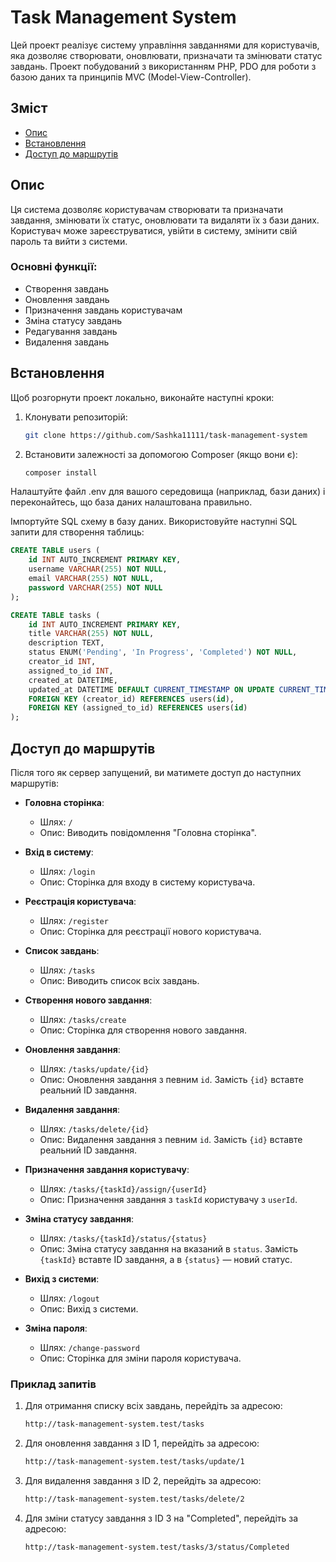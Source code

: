 # Task Management System

Цей проект реалізує систему управління завданнями для користувачів, яка дозволяє створювати, оновлювати, призначати та змінювати статус завдань. Проект побудований з використанням PHP, PDO для роботи з базою даних та принципів MVC (Model-View-Controller).

## Зміст

- [Опис](#Опис)
- [Встановлення](#Встановлення)
- [Доступ до маршрутів](#Доступ-до-маршрутів)

## Опис

Ця система дозволяє користувачам створювати та призначати завдання, змінювати їх статус, оновлювати та видаляти їх з бази даних. 
Користувач може зареєструватися, увійти в систему, змінити свій пароль та вийти з системи.

### Основні функції:
- Створення завдань
- Оновлення завдань
- Призначення завдань користувачам
- Зміна статусу завдань
- Редагування завдань
- Видалення завдань

## Встановлення

Щоб розгорнути проект локально, виконайте наступні кроки:

1. Клонувати репозиторій:

   ```bash
   git clone https://github.com/Sashka11111/task-management-system
   ```

2. Встановити залежності за допомогою Composer (якщо вони є):

    ```bash
    composer install
    ```

Налаштуйте файл .env для вашого середовища (наприклад, бази даних) і переконайтесь, що база даних налаштована правильно.

Імпортуйте SQL схему в базу даних. Використовуйте наступні SQL запити для створення таблиць:

```sql
CREATE TABLE users (
    id INT AUTO_INCREMENT PRIMARY KEY,
    username VARCHAR(255) NOT NULL,
    email VARCHAR(255) NOT NULL,
    password VARCHAR(255) NOT NULL
);

CREATE TABLE tasks (
    id INT AUTO_INCREMENT PRIMARY KEY,
    title VARCHAR(255) NOT NULL,
    description TEXT,
    status ENUM('Pending', 'In Progress', 'Completed') NOT NULL,
    creator_id INT,
    assigned_to_id INT,
    created_at DATETIME,
    updated_at DATETIME DEFAULT CURRENT_TIMESTAMP ON UPDATE CURRENT_TIMESTAMP,
    FOREIGN KEY (creator_id) REFERENCES users(id),
    FOREIGN KEY (assigned_to_id) REFERENCES users(id)
);
```
## Доступ до маршрутів
Після того як сервер запущений, ви матимете доступ до наступних маршрутів:

- **Головна сторінка**:
    - Шлях: `/`
    - Опис: Виводить повідомлення "Головна сторінка".

- **Вхід в систему**:
    - Шлях: `/login`
    - Опис: Сторінка для входу в систему користувача.

- **Реєстрація користувача**:
    - Шлях: `/register`
    - Опис: Сторінка для реєстрації нового користувача.

- **Список завдань**:
    - Шлях: `/tasks`
    - Опис: Виводить список всіх завдань.

- **Створення нового завдання**:
    - Шлях: `/tasks/create`
    - Опис: Сторінка для створення нового завдання.

- **Оновлення завдання**:
    - Шлях: `/tasks/update/{id}`
    - Опис: Оновлення завдання з певним `id`. Замість `{id}` вставте реальний ID завдання.

- **Видалення завдання**:
    - Шлях: `/tasks/delete/{id}`
    - Опис: Видалення завдання з певним `id`. Замість `{id}` вставте реальний ID завдання.

- **Призначення завдання користувачу**:
    - Шлях: `/tasks/{taskId}/assign/{userId}`
    - Опис: Призначення завдання з `taskId` користувачу з `userId`.

- **Зміна статусу завдання**:
    - Шлях: `/tasks/{taskId}/status/{status}`
    - Опис: Зміна статусу завдання на вказаний в `status`. Замість `{taskId}` вставте ID завдання, а в `{status}` — новий статус.

- **Вихід з системи**:
    - Шлях: `/logout`
    - Опис: Вихід з системи.

- **Зміна пароля**:
    - Шлях: `/change-password`
    - Опис: Сторінка для зміни пароля користувача.

### Приклад запитів

1. Для отримання списку всіх завдань, перейдіть за адресою:

    ```bash
    http://task-management-system.test/tasks
    ```

2. Для оновлення завдання з ID 1, перейдіть за адресою:

    ```bash
    http://task-management-system.test/tasks/update/1
    ```

3. Для видалення завдання з ID 2, перейдіть за адресою:

    ```bash
    http://task-management-system.test/tasks/delete/2
    ```

4. Для зміни статусу завдання з ID 3 на "Completed", перейдіть за адресою:

    ```bash
    http://task-management-system.test/tasks/3/status/Completed
    ```
